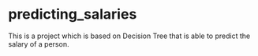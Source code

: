 # predicting_salaries
This is a project which is based on Decision Tree that is able to predict the salary of a person.
